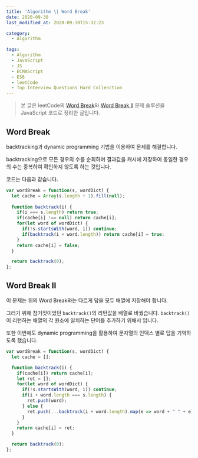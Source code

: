 ```yaml
---
title: 'Algorithm \| Word Break'
date: 2020-09-30
last_modified_at: 2020-09-30T15:32:23

category:
  - Algorithm

tags:
  - Algorithm
  - JavaScript
  - JS
  - ECMAScript
  - ES6
  - leetCode
  - Top Interview Questions Hard Collenction
---
```


> 본 글은 leetCode의 [Word Break](https://leetcode.com/problems/word-break/)와 [Word Break II](https://leetcode.com/problems/word-break-ii/) 문제 솔루션을 JavaScript 코드로 정리한 글입니다.


## Word Break
backtracking과 dynamic programming 기법을 이용하여 문제를 해결합니다.

backtracking으로 모든 경우의 수를 순회하며 결과값을 캐시에 저장하여 동일한 경우의 수는 중복하여 확인하지 않도록 하는 것입니다.

코드는 다음과 같습니다.

```js
var wordBreak = function(s, wordDict) {
  let cache = Array(s.length + 1).fill(null);
  
  function backtrack(i) {
    if(i === s.length) return true;
    if(cache[i] !== null) return cache[i];
    for(let word of wordDict) {
      if(!s.startsWith(word, i)) continue;
      if(backtrack(i + word.length)) return cache[i] = true;
    }
    return cache[i] = false;
  }

  return backtrack(0);
};
```



## Word Break II
이 문제는 위의 Word Break와는 다르게 답을 모두 배열에 저장해야 합니다.

그러기 위해 참거짓이었던 `backtrack()`의 리턴값을 배열로 바꿨습니다.
`backtrack()`이 리턴하는 배열의 각 원소에 일치하는 단어를 추가하기 위해서 입니다.

또한 이번에도 dynamic programming을 활용하여 문자열의 인덱스 별로 답을 기억하도록 했습니다.

```js
var wordBreak = function(s, wordDict) {
  let cache = [];

  function backtrack(i) {
    if(cache[i]) return cache[i];
    let ret = [];
    for(let word of wordDict) {
      if(!s.startsWith(word, i)) continue;
      if(i + word.length === s.length) {
        ret.push(word);
      } else {
        ret.push(...backtrack(i + word.length).map(e => word + " " + e));
      }
    }
    return cache[i] = ret;
  }

  return backtrack(0);
};
```